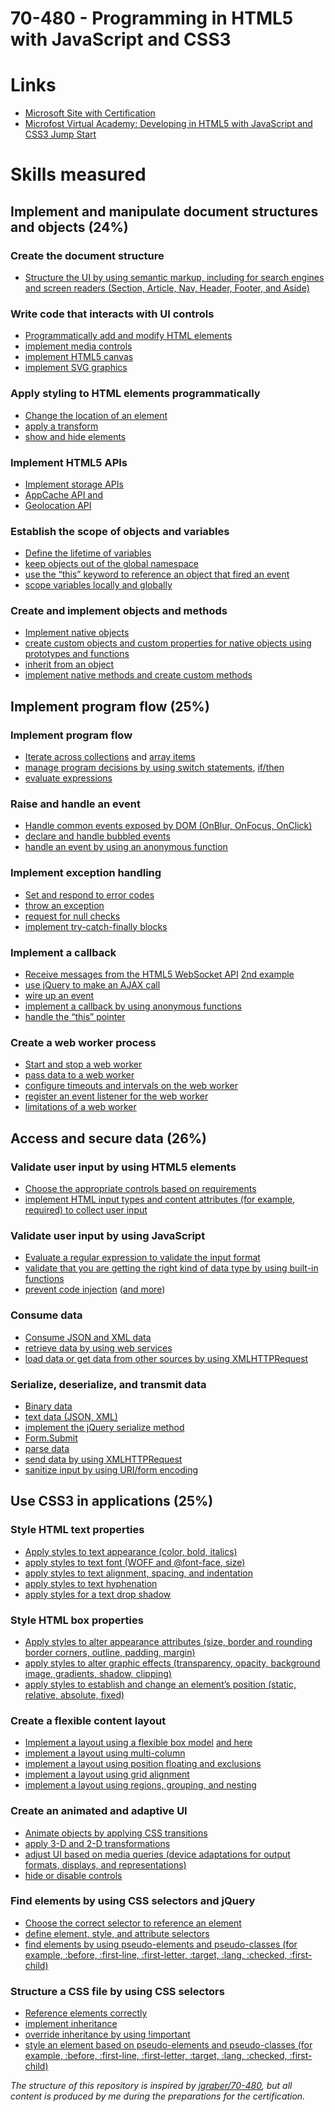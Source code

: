 70-480 - Programming in HTML5 with JavaScript and CSS3
======

# Links
* [Microsoft Site with Certification](http://www.microsoft.com/learning/en-us/exam-70-480.aspx)
* [Microfost Virtual Academy: Developing in HTML5 with JavaScript and CSS3 Jump Start](https://mva.microsoft.com/en-US/training-courses/developing-in-html5-with-javascript-and-css3-jump-start-8223?l=lCnp5kIy_5104984382)

# Skills measured

## Implement and manipulate document structures and objects (24%)

### Create the document structure
* [Structure the UI by using semantic markup, including for search engines and screen readers (Section, Article, Nav, Header, Footer, and Aside)](./HTML/1.1_document-structure.html)

### Write code that interacts with UI controls
* [Programmatically add and modify HTML elements](./JavaScript/add_html_elements.html)
* [implement media controls](./HTML5/media_controls.html)
* [implement HTML5 canvas](./HTML5/canvas.html) 
* [implement SVG graphics](./HTML5/svg.html)


### Apply styling to HTML elements programmatically
* [Change the location of an element](./CSS/transform_elements.html)
* [apply a transform](./CSS/transform_elements.html)
* [show and hide elements](./CSS/transform_elements.html)


### Implement HTML5 APIs
* [Implement storage APIs ](./HTML5/storage.html)
* [AppCache API and ](http://www.html5rocks.com/de/tutorials/appcache/beginner/)
* [Geolocation API](./HTML5/geolocation.html)


### Establish the scope of objects and variables
* [Define the lifetime of variables](http://stackoverflow.com/questions/762011/javascript-let-keyword-vs-var-keyword)
* [keep objects out of the global namespace](http://www.jimmycuadra.com/posts/organizing-javascript-with-namespaces-and-function-prototypes)
* [use the “this” keyword to reference an object that fired an event](https://learn.jquery.com/javascript-101/this-keyword/)
* [scope variables locally and globally](http://stackoverflow.com/questions/762011/javascript-let-keyword-vs-var-keyword)


### Create and implement objects and methods
* [Implement native objects](http://msdn.microsoft.com/en-us/library/zbbaddzd(v=vs.94).aspx)
* [create custom objects and custom properties for native objects using prototypes and functions](http://msdn.microsoft.com/en-us/library/hh924508(v=vs.94).aspx)
* [inherit from an object](https://developer.mozilla.org/en-US/docs/Web/JavaScript/Introduction_to_Object-Oriented_JavaScript)
* [implement native methods and create custom methods](https://developer.mozilla.org/en-US/docs/Web/JavaScript/Introduction_to_Object-Oriented_JavaScript)



## Implement  program flow (25%)

### Implement program flow
* [Iterate across collections](http://msdn.microsoft.com/en-us/library/dn479050(v=vs.94).aspx) and [array items](http://msdn.microsoft.com/en-us/library/5kh4af6c(v=vs.94).aspx)
* [manage program decisions by using switch statements](http://msdn.microsoft.com/de-de/library/hzc6t81t(v=vs.94).aspx), [if/then](http://www.tutorialspoint.com/javascript/javascript_ifelse.htm)
* [evaluate expressions](https://developer.mozilla.org/en-US/docs/Web/JavaScript/Reference/Global_Objects/eval)


### Raise and handle an event
* [Handle common events exposed by DOM (OnBlur, OnFocus, OnClick)](./JavaScript/common_events.html)
* [declare and handle bubbled events](http://javascript.info/tutorial/bubbling-and-capturing)
* [handle an event by using an anonymous function](./JavaScript/common_events.html)


### Implement exception handling
* [Set and respond to error codes](http://www.tutorialspoint.com/javascript/javascript_error_handling.htm)
* [throw an exception](http://msdn.microsoft.com/de-de/library/85fscz6h(v=vs.94).aspx)
* [request for null checks](http://stackoverflow.com/questions/801032/why-is-null-an-object-and-whats-the-difference-between-null-and-undefined)
* [implement try-catch-finally blocks](http://msdn.microsoft.com/de-de/library/4yahc5d8(v=vs.94).aspx)


### Implement a callback
* [Receive messages from the HTML5 WebSocket API](http://www.tutorialspoint.com/html5/html5_websocket.htm) [2nd example](http://www.html5rocks.com/de/tutorials/websockets/basics/)
* [use jQuery to make an AJAX call](./JavaScript/ajax.html)
* [wire up an event](./JavaScript/ajax.html)
* [implement a callback by using anonymous functions](./JavaScript/ajax.html)
* [handle the “this” pointer](./HTML5/storage.html)


### Create a web worker process
* [Start and stop a web worker](http://www.html5rocks.com/de/tutorials/workers/basics/)
* [pass data to a web worker](http://www.html5rocks.com/de/tutorials/workers/basics/)
* [configure timeouts and intervals on the web worker](http://www.html5rocks.com/de/tutorials/workers/basics/)
* [register an event listener for the web worker](http://www.html5rocks.com/de/tutorials/workers/basics/)
* [limitations of a web worker](http://www.html5rocks.com/de/tutorials/workers/basics/)




## Access and secure data (26%)

### Validate user input by using HTML5 elements
* [Choose the appropriate controls based on requirements](./HTML5/form.html)
* [implement HTML input types and content attributes (for example, required) to collect user input](./HTML5/form.html)


### Validate user input by using JavaScript
* [Evaluate a regular expression to validate the input format](http://msdn.microsoft.com/en-us/library/h6e2eb7w(v=vs.94).aspx)
* [validate that you are getting the right kind of data type by using built-in functions](http://msdn.microsoft.com/en-us/library/259s7zc1(v=VS.94).aspx)
* [prevent code injection](https://www.owasp.org/index.php/XSS_Filter_Evasion_Cheat_Sheet) ([and more](http://blog.stackoverflow.com/2008/06/safe-html-and-xss/))


### Consume data
* [Consume JSON and XML data](./JavaScript/ajax.html)
* [retrieve data by using web services](./JavaScript/ajax.html)
* [load data or get data from other sources by using XMLHTTPRequest](http://msdn.microsoft.com/en-us/library/ie/ms535874(v=vs.85).aspx)


### Serialize, deserialize, and transmit data
* [Binary data](http://msdn.microsoft.com/en-us/library/ie/hh673569(v=vs.85).aspx#Binary_Object_upload_and_download)
* [text data (JSON, XML)](http://msdn.microsoft.com/en-us/library/ie/hh872882(v=vs.85).aspx)
* [implement the jQuery serialize method](http://api.jquery.com/serialize/)
* [Form.Submit](http://msdn.microsoft.com/en-us/library/ie/ms536771%28v=vs.85%29.aspx)
* [parse data ](http://msdn.microsoft.com/en-us/library/cc836466(v=vs.94).aspx)
* [send data by using XMLHTTPRequest](http://msdn.microsoft.com/en-us/library/ie/ms535874(v=vs.85).aspx)
* [sanitize input by using URI/form encoding](http://msdn.microsoft.com/en-us/library/aeh9cef7%28v=vs.94%29.aspx)


## Use CSS3 in applications (25%)

### Style HTML text properties
* [Apply styles to text appearance (color, bold, italics)](./CSS/textmodifications.html)
* [apply styles to text font (WOFF and @font-face, size)](./CSS/woff.html)
* [apply styles to text alignment, spacing, and indentation](./CSS/textmodifications.html)
* [apply styles to text hyphenation](./CSS/textmodifications.html)
* [apply styles for a text drop shadow](./CSS/shadow.html)


### Style HTML box properties
* [Apply styles to alter appearance attributes (size, border and rounding border corners, outline, padding, margin)](./CSS/boxes.html)
* [apply styles to alter graphic effects (transparency, opacity, background image, gradients, shadow, clipping)](./CSS/shadow.html)
* [apply styles to establish and change an element’s position (static, relative, absolute, fixed)](./CSS/boxes.html)


### Create a flexible content layout
* [Implement a layout using a flexible box model](http://coding.smashingmagazine.com/2011/09/19/css3-flexible-box-layout-explained/) [and here](http://coding.smashingmagazine.com/2013/05/22/centering-elements-with-flexbox/)
* [implement a layout using multi-column](http://www.inserthtml.com/2012/01/css3-multi-column-layout-implementation-change-website-design/)
* [implement a layout using position floating and exclusions](http://msdn.microsoft.com/en-us/library/ie/hh673558(v=vs.85).aspx)
* [implement a layout using grid alignment](http://msdn.microsoft.com/en-us/library/ie/hh673533(v=vs.85).aspx)
* [implement a layout using regions, grouping, and nesting](http://msdn.microsoft.com/en-us/library/ie/hh673537(v=vs.85).aspx)


### Create an animated and adaptive UI
* [Animate objects by applying CSS transitions](./CSS/transform_elements.html)
* [apply 3-D and 2-D transformations](http://desandro.github.io/3dtransforms/)
* [adjust UI based on media queries (device adaptations for output formats, displays, and representations)](./HTML5/media_query.html)
* [hide or disable controls](./CSS/transform_elements.html)


### Find elements by using CSS selectors and jQuery
* [Choose the correct selector to reference an element](./CSS/CSS_selectors_in_jQuery.md)
* [define element, style, and attribute selectors](./CSS/CSS_selectors_in_jQuery.md)
* [find elements by using pseudo-elements and pseudo-classes (for example, :before, :first-line, :first-letter, :target, :lang, :checked, :first-child)](./CSS/tablelayout.html)


### Structure a CSS file by using CSS selectors
* [Reference elements correctly](http://www.htmlhelp.com/reference/css/structure.html)
* [implement inheritance](./CSS/inherit.html)
* [override inheritance by using !important](./CSS/inherit.html)
* [style an element based on pseudo-elements and pseudo-classes (for example, :before, :first-line, :first-letter, :target, :lang, :checked, :first-child)](./CSS/tablelayout.html)


_The structure of this repository is inspired by [jgraber/70-480](https://github.com/jgraber/70-480), but all content is produced by me during the preparations for the certification._